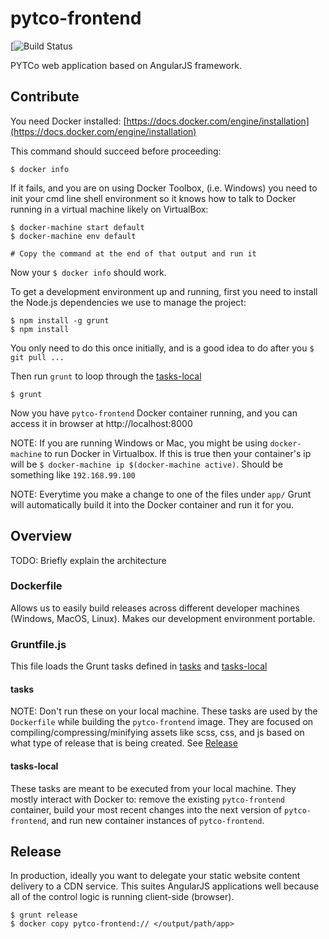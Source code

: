 # pytco-frontend
[![Build Status](https://travis-ci.org/edgeuserworks/pytco-frontend.svg?branch=master)


PYTCo web application based on AngularJS framework.

## Contribute

You need Docker installed: [https://docs.docker.com/engine/installation](https://docs.docker.com/engine/installation)

This command should succeed before proceeding:
```
$ docker info
```

If it fails, and you are on using Docker Toolbox, (i.e. Windows) you need to init your cmd line shell environment
so it knows how to talk to Docker running in a virtual machine likely on VirtualBox:
```
$ docker-machine start default
$ docker-machine env default

# Copy the command at the end of that output and run it
```

Now your `$ docker info` should work.

To get a development environment up and running, first you need to install the 
Node.js dependencies we use to manage the project:
```
$ npm install -g grunt
$ npm install
```
You only need to do this once initially, and is a good idea to do after you `$ git pull ...`

Then run `grunt` to loop through the [tasks-local](tasks-local)
```
$ grunt
```

Now you have `pytco-frontend` Docker container running, and you can access it
in browser at http://localhost:8000

NOTE: If you are running Windows or Mac, you might be using `docker-machine` to run Docker in Virtualbox. If this is true then your container's ip will be `$ docker-machine ip $(docker-machine active)`. Should be something like `192.168.99.100`

NOTE: Everytime you make a change to one of the files under `app/` Grunt will
automatically build it into the Docker container and run it for you.

## Overview
TODO: Briefly explain the architecture

### Dockerfile
Allows us to easily build releases across different developer machines (Windows, MacOS, Linux).
Makes our development environment portable.

### Gruntfile.js
This file loads the Grunt tasks defined in [tasks](tasks) and [tasks-local](tasks-local)

#### tasks
NOTE: Don't run these on your local machine.
These tasks are used by the `Dockerfile` while building the `pytco-frontend` image.
They are focused on compiling/compressing/minifying assets like scss, css, and js
based on what type of release that is being created. See [Release](Release)

#### tasks-local
These tasks are meant to be executed from your local machine. They mostly interact
with Docker to: remove the existing `pytco-frontend` container, build your most
recent changes into the next version of `pytco-frontend`, and run new
container instances of `pytco-frontend`.

## Release
In production, ideally you want to delegate your static website content delivery to a
CDN service. This suites AngularJS applications well because all of the control logic
is running client-side (browser).
```
$ grunt release
$ docker copy pytco-frontend:// </output/path/app>
```
